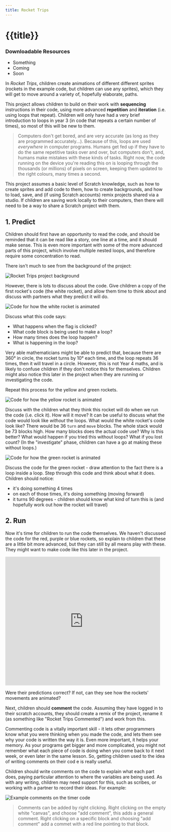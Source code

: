 ```yaml
---
title: Rocket Trips
---
```


# {{title}}

### Downloadable Resources

- Something
- Coming
- Soon

In _Rocket Trips_, children create animations of different different sprites (rockets in the example code, but children can use any sprites), which they will get to move around a variety of, hopefully elaborate, paths.

This project allows children to build on their work with **sequencing** instructions in their code, using more advanced **repetition** and **iteration** (i.e. using loops that repeat). Children will only have had a very brief introduction to loops in year 3 (in code that repeats a certain number of times), so most of this will be new to them.

> Computers don't get bored, and are very accurate (as long as they are programmed accurately...). Because of this, loops are used _everywhere_ in computer programs. Humans get fed up if they have to do the same repetitive tasks over and over, but computers don't, and, humans make mistakes with these kinds of tasks. Right now, the code running on the device you're reading this on is looping through the thousands (or millions) of pixels on screen, keeping them updated to the right colours, many times a second.

This project assumes a basic level of Scratch knowledge, such as how to create sprites and add code to them, how to create backgrounds, and how to load, save, and (if using Scratch accounts) remix projects shared via a studio. If children are saving work locally to their computers, then there will need to be a way to share a Scratch project with them.

## 1. Predict

Children should first have an opportunity to read the code, and should be reminded that it can be read like a story, one line at a time, and it should make sense. This is even more important with some of the more advanced parts of this project, which involve multiple nested loops, and therefore require some concentration to read.

There isn't much to see from the background of the project:

![Rocket Trips project background](./resources/rocket-trips-project.png)

However, there is lots to discuss about the code. Give children a copy of the first rocket's code (the white rocket), and allow them time to think about and discuss with partners what they predict it will do.

![Code for how the white rocket is animated](./resources/white-rocket-code.png)

Discuss what this code says:

- What happens when the flag is clicked?
- What code block is being used to make a loop?
- How many times does the loop happen?
- What is happening in the loop?

Very able mathematicians might be able to predict that, because there are 360&deg; in circle, the rocket turns by 10&deg; each time, and the loop repeats 36 times, then it will travel in a circle. However, this is not Year 4 maths, and is likely to confuse children if they don't notice this for themselves. Children might also notice this later in the project when they are running or investigating the code.

Repeat this process for the yellow and green rockets.

![Code for how the yellow rocket is animated](./resources/yellow-rocket-code.png)

Discuss with the children what they think this rocket will do when we run the code (i.e. click it). How will it move? It can be useful to discuss what the code would look like _without_ the loops. What would the white rocket's code look like? There would be 36 `turn` and `move` blocks. The whole stack would be 73 blocks high. How many blocks does the actual code use? Why is this better? What would happen if you tried this without loops? What if you lost count? (In the "investigate" phase, children can have a go at making these without loops.)

![Code for how the green rocket is animated](./resources/green-rocket-code.png)

Discuss the code for the green rocket - draw attention to the fact there is a loop inside a loop. Step through this code and think about what it does. Children should notice:

- it's doing something 4 times
- on each of those times, it's doing something (moving forward)
- it turns 90 degrees - children should know what kind of turn this is (and hopefully work out how the rocket will travel)

## 2. Run

Now it's time for children to run the code themselves. We haven't discussed the code for the red, purple or blue rockets, so explain to children that these are a little bit more advanced, but they can still by all means play with these. They might want to make code like this later in the project.

<iframe src="https://scratch.mit.edu/projects/389381414/embed" allowtransparency="true" width="485" height="402" frameborder="0" scrolling="no" allowfullscreen></iframe>

Were their predictions correct? If not, can they see how the rockets' movements are animated?

Next, children should **comment** the code. Assuming they have logged in to their scratch accounts, they should create a remix of the project, rename it (as something like "Rocket Trips Commented") and work from this.

Commenting code is a vitally important skill - it lets other programmers know what you were thinking when you made the code, and lets them see why your code is written the way it is. Even more important, it helps your memory. As your programs get bigger and more complicated, you might not remember what each piece of code is doing when you come back to it next week, or even later in the same lesson. So, getting children used to the idea of writing comments on their cod
e is really useful.

Children should write comments on the code to explain what each part does, paying particular attention to where the variables are being used. As with any writing, children may need support for this, such as scribes, or working with a partner to record their ideas. For example:

![Example comments on the timer code](./resources/comments-example.png)

> Comments can be added by right clicking. Right clicking on the empty white "canvas", and choose "add comment", this adds a general comment. Right clicking on a specific block and choosing "add comment" add a commet with a red line pointing to that block.
